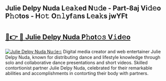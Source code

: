 ## Julie Delpy Nuda L𝚎a𝚔ed N𝚞𝚍e - Part-8aj Vi𝚍𝚎o P𝚑𝚘tos - H𝚘𝚝 O𝚗𝚕yf𝚊ns L𝚎a𝚔s jwYFt

# <h2><a href="http://kf0245.oniu.top/?m=Julie+Delpy+Nuda">🔗👉 🔴 Julie Delpy Nuda P𝚑ot𝚘𝚜 V𝚒d𝚎o</a></h2>

[![Julie Delpy Nuda Nu𝚍e𝚜](https://i.imgur.com/0qMVB7G.gif)](http://kf0245.oniu.top/?m=Julie+Delpy+Nuda)
Digital media creator and web entertainer Julie Delpy Nuda, known for distributing dance and lifestyle knowledge through solo and collaborative dance presentations and short videos. Skilled contortionist partner Julie Delpy Nuda, celebrated for their remarkable abilities and accomplishments in contorting their body with partners.  
